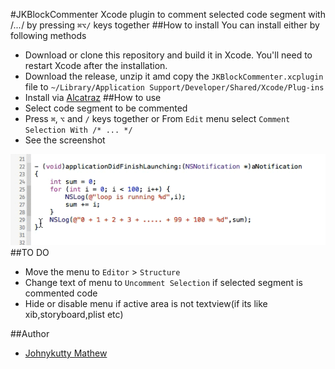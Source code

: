 #JKBlockCommenter
Xcode plugin to comment selected code segment with /*...*/ by pressing `⌘⌥/` keys together
##How to install
You can install either by following methods
* Download or clone this repository and build it in Xcode. You'll need to restart Xcode after the installation.
* Download the release, unzip it amd copy the `JKBlockCommenter.xcplugin` file to `~/Library/Application Support/Developer/Shared/Xcode/Plug-ins`
* Install via [Alcatraz](http://alcatraz.io)
##How to use
* Select code segment to be commented
* Press `⌘`, `⌥` and `/` keys together or  From `Edit` menu select `Comment Selection With /* ... */`
* See the screenshot

![Sreenshot](Demo.gif)
##TO DO
* Move the menu to `Editor` > `Structure`
* Change text of menu to `Uncomment Selection` if selected segment is commented code
* Hide or disable menu if active area is not textview(if its like xib,storyboard,plist etc)

##Author
* [Johnykutty Mathew](mailto:johnykutty.mathew@gmail.com)
